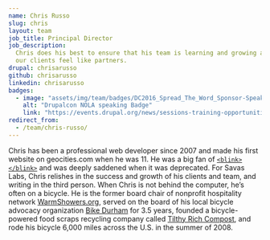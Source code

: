 ```yaml
---
name: Chris Russo
slug: chris
layout: team
job_title: Principal Director
job_description:
  Chris does his best to ensure that his team is learning and growing and that
  our clients feel like partners.
drupal: chrisarusso
github: chrisarusso
linkedin: chrisarusso
badges:
  - image: "assets/img/team/badges/DC2016_Spread_The_Word_Sponsor-Speaker.png"
    alt: "Drupalcon NOLA speaking Badge"
    link: "https://events.drupal.org/news/sessions-training-opportunities-announced-drupalcon-new-orleans"
redirect_from:
  - /team/chris-russo/
---
```


Chris has been a professional web developer since 2007 and made his first website
on geocities.com when he was 11. He was a big fan of
<a href="https://developer.mozilla.org/en-US/docs/Web/HTML/Element/blink"><code>&lt;blink&gt;&lt;/blink&gt;</code></a>
and was deeply saddened when it was deprecated. For Savas Labs, Chris relishes in
the success and growth of his clients and team, and writing in the third
person. When Chris is not behind the computer, he’s often on a bicycle. He is
the former board chair of nonprofit hospitality network
[WarmShowers.org](https://www.warmshowers.org), served on the board of his
local bicycle advocacy organization [Bike Durham](http://www.bikedurham.org) for
3.5 years, founded a bicycle-powered food scraps recycling company called
[Tilthy Rich Compost](http://www.tilthyrichcompost.com), and rode his bicycle
6,000 miles across the U.S. in the summer of 2008.
